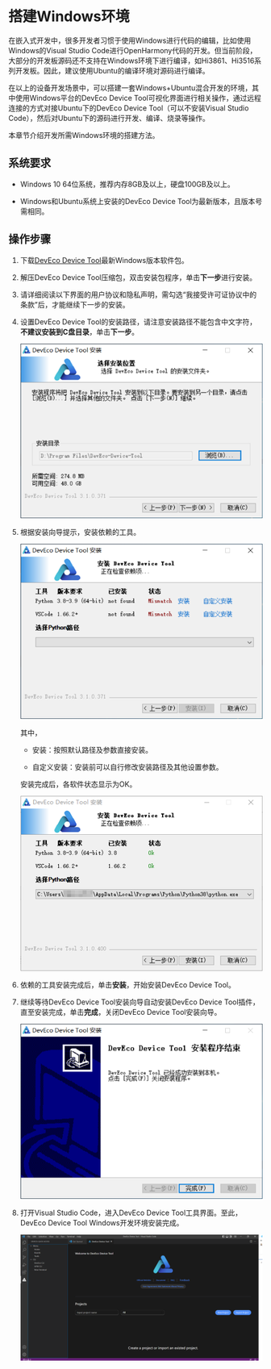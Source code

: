 # 搭建Windows环境

在嵌入式开发中，很多开发者习惯于使用Windows进行代码的编辑，比如使用Windows的Visual Studio Code进行OpenHarmony代码的开发。但当前阶段，大部分的开发板源码还不支持在Windows环境下进行编译，如Hi3861、Hi3516系列开发板。因此，建议使用Ubuntu的编译环境对源码进行编译。

在以上的设备开发场景中，可以搭建一套Windows+Ubuntu混合开发的环境，其中使用Windows平台的DevEco Device Tool可视化界面进行相关操作，通过远程连接的方式对接Ubuntu下的DevEco Device Tool（可以不安装Visual Studio Code），然后对Ubuntu下的源码进行开发、编译、烧录等操作。

本章节介绍开发所需Windows环境的搭建方法。

## 系统要求

- Windows 10 64位系统，推荐内存8GB及以上，硬盘100GB及以上。

- Windows和Ubuntu系统上安装的DevEco Device Tool为最新版本，且版本号需相同。


## 操作步骤

1. 下载[DevEco Device Tool](https://device.harmonyos.com/cn/ide#download)最新Windows版本软件包。

2. 解压DevEco Device Tool压缩包，双击安装包程序，单击**下一步**进行安装。

3. 请详细阅读以下界面的用户协议和隐私声明，需勾选“我接受许可证协议中的条款”后，才能继续下一步的安装。

4. 设置DevEco Device Tool的安装路径，请注意安装路径不能包含中文字符，**不建议安装到C盘目录**，单击**下一步**。

   ![zh-cn_image_0000001326386753](figures/zh-cn_image_0000001326386753.png)

5. 根据安装向导提示，安装依赖的工具。

   ![zh-cn_image_0000001285965546](figures/zh-cn_image_0000001285965546.png)

   其中，

   - 安装：按照默认路径及参数直接安装。
   
   - 自定义安装：安装前可以自行修改安装路径及其他设置参数。

   安装完成后，各软件状态显示为OK。

   ![zh-cn_image_0000001285965778](figures/zh-cn_image_0000001285965778.png)


6. 依赖的工具安装完成后，单击**安装**，开始安装DevEco Device Tool。

7. 继续等待DevEco Device Tool安装向导自动安装DevEco Device Tool插件，直至安装完成，单击**完成**，关闭DevEco Device Tool安装向导。

   ![zh-cn_image_0000001275267040](figures/zh-cn_image_0000001275267040.png)

8. 打开Visual Studio Code，进入DevEco Device Tool工具界面。至此，DevEco Device Tool Windows开发环境安装完成。

   ![zh-cn_image_0000001338012765](figures/zh-cn_image_0000001338012765.png)
